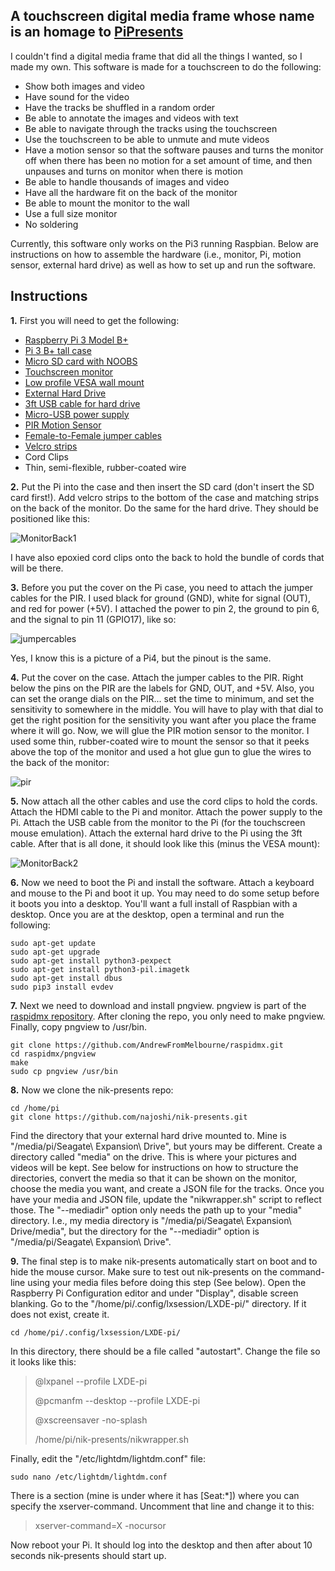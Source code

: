 ## A touchscreen digital media frame whose name is an homage to [PiPresents](https://pipresents.wordpress.com/)

I couldn't find a digital media frame that did all the things I wanted, so I made my own. This software is made for a touchscreen to do the following:

* Show both images and video
* Have sound for the video
* Have the tracks be shuffled in a random order
* Be able to annotate the images and videos with text
* Be able to navigate through the tracks using the touchscreen
* Use the touchscreen to be able to unmute and mute videos
* Have a motion sensor so that the software pauses and turns the monitor off when there has been no motion for a set amount of time, and then unpauses and turns on monitor when there is motion
* Be able to handle thousands of images and video
* Have all the hardware fit on the back of the monitor
* Be able to mount the monitor to the wall
* Use a full size monitor
* No soldering

Currently, this software only works on the Pi3 running Raspbian. Below are instructions on how to assemble the hardware (i.e., monitor, Pi, motion sensor, external hard drive) as well as how to set up and run the software.


## Instructions

**1\.** First you will need to get the following:

* [Raspberry Pi 3 Model B+](https://www.raspberrypi.org/products/raspberry-pi-3-model-b-plus/)
* [Pi 3 B+ tall case](https://www.pishop.us/product/highpi-raspberry-pi-b23-case-black/)
* [Micro SD card with NOOBS](https://www.amazon.com/Raspberry-Pi-32GB-Preloaded-NOOBS/dp/B01LXR6EOA)
* [Touchscreen monitor](https://www.amazon.com/ViewSonic-TD2421-Dual-Point-Optical-Monitor/dp/B01KEEMS1U/)
* [Low profile VESA wall mount](https://www.amazon.com/Rosewill-Computer-Mounting-Patterns-RMS-MF2720/dp/B00558ORME)
* [External Hard Drive](https://www.amazon.com/Seagate-Backup-External-Drive-Portable/dp/B07MY4KWFK)
* [3ft USB cable for hard drive](https://www.amazon.com/gp/product/B00P0C4M7A)
* [Micro-USB power supply](https://www.pishop.us/product/wall-adapter-power-supply-micro-usb-2-4a-5-25v/)
* [PIR Motion Sensor](https://www.pishop.us/product/hc-sr501-pyroelectric-infrared-pir-motion-sensor-detector-module/)
* [Female-to-Female jumper cables](https://www.pishop.us/product/female-to-female-jumper-cable-x-40-20cm/)
* [Velcro strips](https://www.amazon.com/gp/product/B00006IC2T)
* Cord Clips
* Thin, semi-flexible, rubber-coated wire


**2\.** Put the Pi into the case and then insert the SD card (don't insert the SD card first!). Add velcro strips to the bottom of the case and matching strips on the back of the monitor. Do the same for the hard drive. They should be positioned like this:

![MonitorBack1](20200708_032649.small.jpg)

I have also epoxied cord clips onto the back to hold the bundle of cords that will be there.


**3\.** Before you put the cover on the Pi case, you need to attach the jumper cables for the PIR. I used black for ground (GND), white for signal (OUT), and red for power (+5V). I attached the power to pin 2, the ground to pin 6, and the signal to pin 11 (GPIO17), like so:

![jumpercables](20201003_043309.small.jpg)

Yes, I know this is a picture of a Pi4, but the pinout is the same.


**4\.** Put the cover on the case. Attach the jumper cables to the PIR. Right below the pins on the PIR are the labels for GND, OUT, and +5V. Also, you can set the orange dials on the PIR... set the time to minimum, and set the sensitivity to somewhere in the middle. You will have to play with that dial to get the right position for the sensitivity you want after you place the frame where it will go. Now, we will glue the PIR motion sensor to the monitor. I used some thin, rubber-coated wire to mount the sensor so that it peeks above the top of the monitor and used a hot glue gun to glue the wires to the back of the monitor:

![pir](20201003_232640.small.jpg)


**5\.** Now attach all the other cables and use the cord clips to hold the cords. Attach the HDMI cable to the Pi and monitor. Attach the power supply to the Pi. Attach the USB cable from the monitor to the Pi (for the touchscreen mouse emulation). Attach the external hard drive to the Pi using the 3ft cable. After that is all done, it should look like this (minus the VESA mount):

![MonitorBack2](20200708_235537.small.jpg)


**6\.** Now we need to boot the Pi and install the software. Attach a keyboard and mouse to the Pi and boot it up. You may need to do some setup before it boots you into a desktop. You'll want a full install of Raspbian with a desktop. Once you are at the desktop, open a terminal and run the following:

    sudo apt-get update
    sudo apt-get upgrade
    sudo apt-get install python3-pexpect
    sudo apt-get install python3-pil.imagetk
    sudo apt-get install dbus
    sudo pip3 install evdev


**7\.** Next we need to download and install pngview. pngview is part of the [raspidmx repository](https://github.com/AndrewFromMelbourne/raspidmx). After cloning the repo, you only need to make pngview. Finally, copy pngview to /usr/bin.

    git clone https://github.com/AndrewFromMelbourne/raspidmx.git
    cd raspidmx/pngview
    make
    sudo cp pngview /usr/bin


**8\.** Now we clone the nik-presents repo:

    cd /home/pi
    git clone https://github.com/najoshi/nik-presents.git

Find the directory that your external hard drive mounted to. Mine is "/media/pi/Seagate\ Expansion\ Drive", but yours may be different. Create a directory called "media" on the drive. This is where your pictures and videos will be kept. See below for instructions on how to structure the directories, convert the media so that it can be shown on the monitor, choose the media you want, and create a JSON file for the tracks. Once you have your media and JSON file, update the "nikwrapper.sh" script to reflect those. The "--mediadir" option only needs the path up to your "media" directory. I.e., my media directory is "/media/pi/Seagate\ Expansion\ Drive/media", but the directory for the "--mediadir" option is "/media/pi/Seagate\ Expansion\ Drive".


**9\.** The final step is to make nik-presents automatically start on boot and to hide the mouse cursor. Make sure to test out nik-presents on the command-line using your media files before doing this step (See below). Open the Raspberry Pi Configuration editor and under "Display", disable screen blanking. Go to the "/home/pi/.config/lxsession/LXDE-pi/" directory. If it does not exist, create it.

    cd /home/pi/.config/lxsession/LXDE-pi/

In this directory, there should be a file called "autostart". Change the file so it looks like this:

> @lxpanel --profile LXDE-pi
>
> @pcmanfm --desktop --profile LXDE-pi
>
> @xscreensaver -no-splash
> 
> /home/pi/nik-presents/nikwrapper.sh

Finally, edit the "/etc/lightdm/lightdm.conf" file:

    sudo nano /etc/lightdm/lightdm.conf

There is a section (mine is under where it has [Seat:\*]) where you can specify the xserver-command. Uncomment that line and change it to this:

> xserver-command=X -nocursor

Now reboot your Pi. It should log into the desktop and then after about 10 seconds nik-presents should start up.


